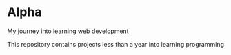 # Alpha
My journey into learning web development

This repository contains projects less than a year into learning programming

